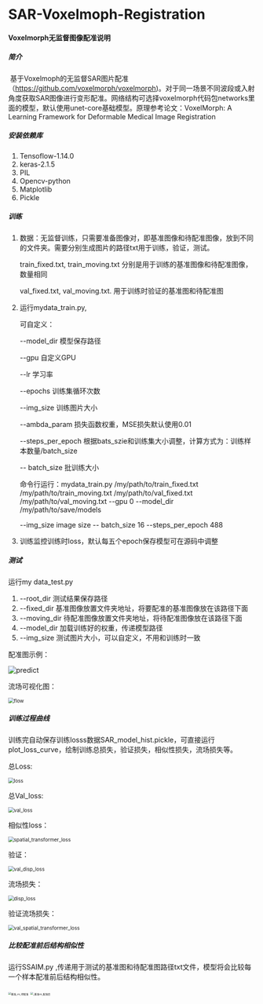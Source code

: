 # SAR-Voxelmoph-Registration
#### Voxelmorph无监督图像配准说明

##### **简介**

​	基于Voxelmoph的无监督SAR图片配准（https://github.com/voxelmorph/voxelmorph)。对于同一场景不同波段或入射角度获取SAR图像进行变形配准。网络结构可选择voxelmorph代码包networks里面的模型，默认使用unet-core基础模型。原理参考论文：VoxelMorph: A Learning Framework for Deformable Medical Image Registration

##### **安装依赖库**

1. Tensoflow-1.14.0
2. keras-2.1.5
3. PIL
4. Opencv-python
5. Matplotlib
6. Pickle

##### **训练**

1. 数据：无监督训练，只需要准备图像对，即基准图像和待配准图像，放到不同的文件夹。需要分别生成图片的路径txt用于训练，验证，测试。

    train_fixed.txt, train_moving.txt   分别是用于训练的基准图像和待配准图像，数量相同

    val_fixed.txt, val_moving.txt. 用于训练时验证的基准图和待配准图

2. 运行mydata_train.py,

    可自定义：

    --model_dir 模型保存路径

    --gpu 自定义GPU

    --lr  学习率

    --epochs   训练集循环次数

    --img_size  训练图片大小

    --ambda_param   损失函数权重，MSE损失默认使用0.01

    --steps_per_epoch    根据bats_szie和训练集大小调整，计算方式为：训练样本数量/batch_size

    -- batch_size 批训练大小

    命令行运行：mydata_train.py /my/path/to/train_fixed.txt /my/path/to/train_moving.txt  /my/path/to/val_fixed.txt /my/path/to/val_moving.txt --gpu 0 --model_dir /my/path/to/save/models 

    --img_size image size -- batch_size 16 --steps_per_epoch 488

3. 训练监控训练时loss，默认每五个epoch保存模型可在源码中调整

##### **测试**

运行my data_test.py

1. --root_dir 测试结果保存路径
2. --fixed_dir   基准图像放置文件夹地址，将要配准的基准图像放在该路径下面
3. --moving_dir 待配准图像放置文件夹地址，将待配准图像放在该路径下面
4. --model_dir 加载训练好的权重，传递模型路径
5. --img_size 测试图片大小，可以自定义，不用和训练时一致

配准图示例：

![predict](data/predict.png)

流场可视化图：

<img src="data/flow.png" alt="flow" style="zoom:72%;" />

##### **训练过程曲线**

训练完自动保存训练losss数据SAR_model_hist.pickle，可直接运行plot_loss_curve，绘制训练总损失，验证损失，相似性损失，流场损失等。

总Loss:

<img src="data/loss.jpg" alt="loss" style="zoom:72%;" />

总Val_loss:

<img src="data/val_loss.jpg" alt="val_loss" style="zoom:72%;" />

相似性loss：

<img src="data/spatial_transformer_loss.jpg" alt="spatial_transformer_loss" style="zoom:72%;" />

验证：

<img src="data/val_disp_loss.jpg" alt="val_disp_loss" style="zoom:72%;" />

流场损失：

<img src="data/disp_loss.jpg" alt="disp_loss" style="zoom:72%;" />

验证流场损失：

<img src="data/val_spatial_transformer_loss.jpg" alt="val_spatial_transformer_loss" style="zoom:72%;" />

##### **比较配准前后结构相似性**

运行SSAIM.py ,传递用于测试的基准图和待配准图路径txt文件，模型将会比较每一个样本配准前后结构相似性。

<img src="data/基准_vs_待配准.png" alt="基准_vs_待配准" style="zoom:36%;" />

<img src="data/_基准vs_配准后.png" alt="_基准vs_配准后" style="zoom:36%;" />

